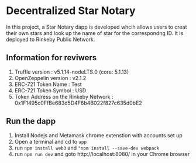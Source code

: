 # Decentralized Star Notary

In this project, a Star Notary dapp is developed whcih allows users to creat their own stars and look up the name of star for the correspondng ID. It is deployed to Rinkeby Public Network.

## Information for reviwers

1. Truffle version : v5.1.14-nodeLTS.0 (core: 5.1.13)
2. OpenZeppelin version : v2.1.2
3. ERC-721 Token Name : Test
4. ERC-721 Token Symbol : USD
5. Token Address on the Rinkeby Network : 0x1F1495c0FfBe683d5D4F6b4B022f827c635d0bE2

## Run the dapp

1. Install Nodejs and Metamask chrome extenstion with accounts set up
2. Open a terminal and cd to ```app``` 
3. run ```npm install web3``` and  ```"npm install --save-dev webpack```
4. run ```npm run dev``` and goto http://localhost:8080/ in your Chrome browser
